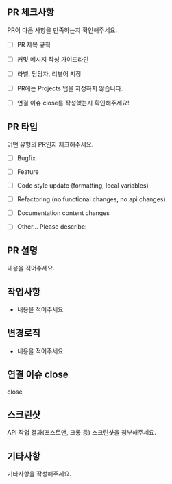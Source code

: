 ## PR 체크사항
PR이 다음 사항을 만족하는지 확인해주세요.

<!-- 
체크하려면 괄호 안에 "x"를 입력하세요. 
각 규칙은 Convention 문서에 있습니다.
PR 제목에 쓰는 prefix는 다음과 같습니다.
🚀 Release
🐛 Fix
✨ Feat
📝 Doc
♻️ Refactor
🔧 Chore
⏪️ Revert
🧪 Test
🎉 Init
-->

- [ ] PR 제목 규칙
- [ ] 커밋 메시지 작성 가이드라인
- [ ] 라벨, 담당자, 리뷰어 지정
- [ ] PR에는 Projects 탭을 지정하지 않습니다.
- [ ] 연결 이슈 close를 작성했는지 확인해주세요!


## PR 타입
어떤 유형의 PR인지 체크해주세요.

<!-- 체크하려면 괄호 안에 "x"를 입력하세요. -->

- [ ] Bugfix
- [ ] Feature
- [ ] Code style update (formatting, local variables)
- [ ] Refactoring (no functional changes, no api changes)
- [ ] Documentation content changes
- [ ] Other... Please describe:


## PR 설명
내용을 적어주세요.


## 작업사항
- 내용을 적어주세요.


## 변경로직
- 내용을 적어주세요.


## 연결 이슈 close
<!-- `close #이슈 번호`를 통해 PR 머지와 함께 이슈를 close 할 수 있습니다. -->
close 


## 스크린샷
API 작업 결과(포스트맨, 크롬 등) 스크린샷을 첨부해주세요.


## 기타사항
기타사항을 작성해주세요.
